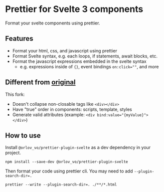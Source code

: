 # Prettier for Svelte 3 components

Format your svelte components using prettier.

## Features

-   Format your html, css, and javascript using prettier
-   Format Svelte syntax, e.g. each loops, if statements, await blocks, etc.
-   Format the javascript expressions embedded in the svelte syntax
    -   e.g. expressions inside of `{}`, event bindings `on:click=""`, and more

## Different from [original](https://github.com/UnwrittenFun/prettier-plugin-svelte)

This fork:

-  Doesn't collapse non-closable tags like `<div></div>`
-  Have "true" order in components: scripts, template, styles
-  Generate valid attributes (example: `<div bind:value="{myValue}"></div>`)

## How to use

Install `@orlov_vo/prettier-plugin-svelte` as a dev dependency in your project.

```
npm install --save-dev @orlov_vo/prettier-plugin-svelte
```

Then format your code using prettier cli. You may need to add `--plugin-search-dir=.`

```
prettier --write --plugin-search-dir=. ./**/*.html
```
